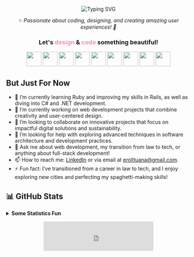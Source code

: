 <p align="center">
  <img src="https://readme-typing-svg.demolab.com?font=Fira+Code&pause=100&color=FF88B6&background=FFFFFF00&width=600&lines=Tuana+Erol;Code+and+Design+Enthusiast" alt="Typing SVG" />
</p>

<p align="center">
  <i>✨ Passionate about coding, designing, and creating amazing user experiences! 🚀</i>
</p>

<h3 align="center">
  Let's <span style="color: #FF88B6;">design</span> & <span style="color: #FF88B6;">code</span> something beautiful!
</h3>

<p align="center">
  <img src="https://cdn.jsdelivr.net/gh/devicons/devicon/icons/html5/html5-original.svg" width="40" height="40" />
  <img src="https://cdn.jsdelivr.net/gh/devicons/devicon/icons/css3/css3-original.svg" width="40" height="40" />
  <img src="https://cdn.jsdelivr.net/gh/devicons/devicon/icons/javascript/javascript-original.svg" width="40" height="40" />
  <img src="https://cdn.jsdelivr.net/gh/devicons/devicon/icons/react/react-original.svg" width="40" height="40" />
  <img src="https://cdn.jsdelivr.net/gh/devicons/devicon/icons/ruby/ruby-original.svg" width="40" height="40" />
  <img src="https://cdn.jsdelivr.net/gh/devicons/devicon/icons/rails/rails-original-wordmark.svg" width="40" height="40" />
  <img src="https://cdn.jsdelivr.net/gh/devicons/devicon/icons/csharp/csharp-original.svg" width="40" height="40" />
  <img src="https://cdn.jsdelivr.net/gh/devicons/devicon/icons/figma/figma-original.svg" width="40" height="40" />
  <img src="https://cdn.jsdelivr.net/gh/devicons/devicon/icons/github/github-original.svg" width="40" height="40" />
</p>


## But Just For Now
- 🌱 I’m currently learning Ruby and improving my skills in Rails, as well as diving into C# and .NET development.  
- 🔭 I’m currently working on web development projects that combine creativity and user-centered design.  
- 👯 I’m looking to collaborate on innovative projects that focus on impactful digital solutions and sustainability.  
- 🤔 I’m looking for help with exploring advanced techniques in software architecture and development practices.  
- 💬 Ask me about web development, my transition from law to tech, or anything about full-stack development!  
- 📫 How to reach me: [LinkedIn](https://www.linkedin.com/in/eroltuana/) or via email at [erolltuana@gmail.com](mailto:erolltuana@gmail.com).  
- ⚡ Fun fact: I’ve transitioned from a career in law to tech, and I enjoy exploring new cities and perfecting my spaghetti-making skills!

## 📊 GitHub Stats
<!-- start statics fun section -->
<details>
<summary><b> Some Statistics Fun </b></summary>
<div align="center">
<div style="display: flex; justify-content: center; align-items: center; gap: 20px;">
  <img src="https://github-readme-stats.vercel.app/api?username=tuanaeroll&show_icons=true&theme=tokyonight&count_private=true&line_height=30" alt="GitHub Stats" height="200px" />
  <img src="https://github-readme-stats.vercel.app/api/top-langs/?username=tuanaeroll&theme=tokyonight&hide_langs_below=4&layout=compact" alt="Most Used Languages" height="200px" />
</div>

  <!-- Profil Detay Kartları -->
  <img src="https://github-profile-summary-cards.vercel.app/api/cards/profile-details?username=tuanaeroll&theme=dracula" alt="Profile Details" width="90%" />
  <img src="https://github-profile-summary-cards.vercel.app/api/cards/repos-per-language?username=tuanaeroll&theme=dracula" alt="Repos Per Language" width="45%" />
  <img src="https://github-profile-summary-cards.vercel.app/api/cards/most-commit-language?username=tuanaeroll&theme=dracula" alt="Most Commit Language" width="45%" />
  </div>
  </details>
<!-- end statics fun section -->

<!-- Spotify Embed -->
<p align="center">
  <iframe src="https://open.spotify.com/embed/track/4jHXjkfs0zvvNmgg56OGvw" width="300" height="80" frameBorder="0" allowtransparency="true" allow="encrypted-media"></iframe>
</p>


